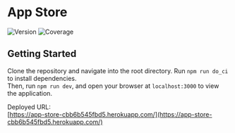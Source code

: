 # App Store

![Version](https://img.shields.io/badge/version-0.0.7-blue) <!-- 這裡可以用 GitHub Actions 自動更新 -->
![Coverage](https://img.shields.io/badge/Coverage-67.00%25-brightgreen) <!-- 這裡可以用 GitHub Actions 自動更新 -->

## Getting Started

Clone the repository and navigate into the root directory. Run `npm run do_ci` to install dependencies.  
Then, run `npm run dev`, and open your browser at `localhost:3000` to view the application.

Deployed URL:  
[https://app-store-cbb6b545fbd5.herokuapp.com/](https://app-store-cbb6b545fbd5.herokuapp.com/)
